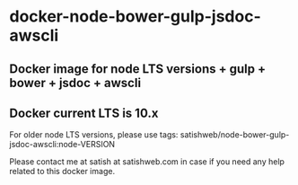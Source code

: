 # docker-node-bower-gulp-jsdoc-awscli
## Docker image for node LTS versions + gulp + bower + jsdoc + awscli
## Docker current LTS is 10.x

For older node LTS versions, please use tags: satishweb/node-bower-gulp-jsdoc-awscli:node-VERSION

Please contact me at satish at satishweb.com in case if you need any help related to this docker image.
